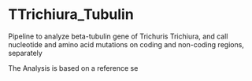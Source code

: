# TTrichiura_Tubulin
Pipeline to analyze beta-tubulin gene of Trichuris Trichiura, and call nucleotide and amino acid mutations on coding and non-coding regions, separately


The Analysis is based on a reference se